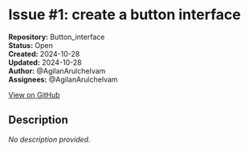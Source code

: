 # Issue #1: create a button interface

**Repository:** Button_interface  
**Status:** Open  
**Created:** 2024-10-28  
**Updated:** 2024-10-28  
**Author:** @AgilanArulchelvam  
**Assignees:** @AgilanArulchelvam  

[View on GitHub](https://github.com/Simtestlab/Button_interface/issues/1)

## Description

*No description provided.*